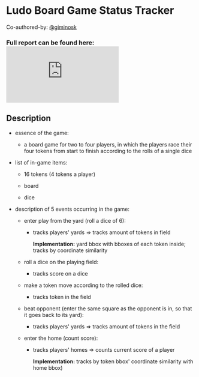 # Ludo Board Game Status Tracker

Co-authored-by: [@giminosk](https://github.com/Giminosk)

### Full report can be found here: ![Report](https://raw.githubusercontent.com/allsuitablenamesarealreadytaken/ludo-tracker/main/REPORT.md?token=GHSAT0AAAAAAB4AXBB5FFREYNCUHL35A5X4Y5NYKNA)

## Description

- essence of the game:

  - a board game for two to four players, in which the players race their four tokens from start to finish according to the rolls of a single dice

- list of in-game items:

  - 16 tokens (4 tokens a player)
        
  - board
        
  - dice

- description of 5 events occurring in the game:

  - enter play from the yard (roll a dice of 6):
  
      - tracks players' yards => tracks amount of tokens in field

        **Implementation:** yard bbox with bboxes of each token inside; tracks by coordinate similarity

  - roll a dice on the playing field:
    
    - tracks score on a dice

  - make a token move according to the rolled dice:
  
    - tracks token in the field

  - beat opponent (enter the same square as the opponent is in, so that it goes back to its yard):
    
    - tracks players' yards => tracks amount of tokens in the field

  - enter the home (count score):
  
    - tracks players' homes => counts current score of a player

      **Implementation:** tracks by token bbox' coordinate similarity with home bbox)
        
